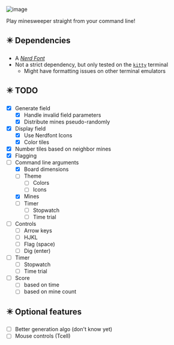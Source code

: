 ![image](https://github.com/44mira/gosweeper/assets/116419708/cddb945b-6757-4a4c-91c0-94a877775e4e)

Play minesweeper straight from your command line!

## ✴️ Dependencies

- A [*Nerd Font*](https://www.nerdfonts.com/)
- Not a strict dependency, but only tested on the [`kitty`](https://sw.kovidgoyal.net/kitty/) terminal
    - Might have formatting issues on other terminal emulators

## ✴️ TODO

- [x] Generate field
    - [x] Handle invalid field parameters
    - [x] Distribute mines pseudo-randomly
- [x] Display field 
    - [x] Use Nerdfont Icons
    - [x] Color tiles
- [x] Number tiles based on neighbor mines
- [x] Flagging
- [ ] Command line arguments
    - [x] Board dimensions
    - [ ] Theme
        - [ ] Colors
        - [ ] Icons
    - [x] Mines
    - [ ] Timer
        - [ ] Stopwatch
        - [ ] Time trial
- [ ] Controls
    - [ ] Arrow keys
    - [ ] HJKL
    - [ ] Flag (space)
    - [ ] Dig (enter)
- [ ] Timer
    - [ ] Stopwatch
    - [ ] Time trial
- [ ] Score
    - [ ] based on time
    - [ ] based on mine count

## ✴️ Optional features

- [ ] Better generation algo (don't know yet)
- [ ] Mouse controls (Tcell)
